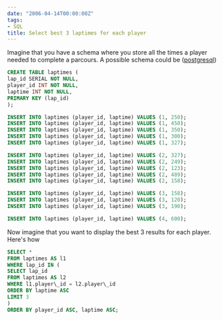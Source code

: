 ```yaml
---
date: "2006-04-14T00:00:00Z"
tags:
- SQL
title: Select best 3 laptimes for each player
---
```

Imagine that you have a schema where you store all the times a player needed to complete a parcours. A possible schema could be ([postgresql](http://www.postgresql.org))

```sql
CREATE TABLE laptimes (
lap_id SERIAL NOT NULL,
player_id INT NOT NULL,
laptime INT NOT NULL,
PRIMARY KEY (lap_id)
);

INSERT INTO laptimes (player_id, laptime) VALUES (1, 250);
INSERT INTO laptimes (player_id, laptime) VALUES (1, 450);
INSERT INTO laptimes (player_id, laptime) VALUES (1, 350);
INSERT INTO laptimes (player_id, laptime) VALUES (1, 300);
INSERT INTO laptimes (player_id, laptime) VALUES (1, 327);

INSERT INTO laptimes (player_id, laptime) VALUES (2, 327);
INSERT INTO laptimes (player_id, laptime) VALUES (2, 249);
INSERT INTO laptimes (player_id, laptime) VALUES (2, 123);
INSERT INTO laptimes (player_id, laptime) VALUES (2, 489);
INSERT INTO laptimes (player_id, laptime) VALUES (2, 158);

INSERT INTO laptimes (player_id, laptime) VALUES (3, 158);
INSERT INTO laptimes (player_id, laptime) VALUES (3, 120);
INSERT INTO laptimes (player_id, laptime) VALUES (3, 190);

INSERT INTO laptimes (player_id, laptime) VALUES (4, 600);
```

Now imagine that you want to display the best 3 results for each player. Here's how

```sql
SELECT *
FROM laptimes AS l1
WHERE lap_id IN (
SELECT lap_id
FROM laptimes AS l2
WHERE l1.player\_id = l2.player\_id
ORDER BY laptime ASC
LIMIT 3
)
ORDER BY player_id ASC, laptime ASC;
```
